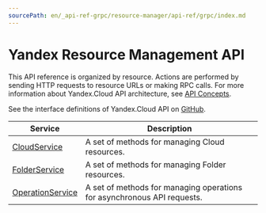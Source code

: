 ```yaml
---
sourcePath: en/_api-ref-grpc/resource-manager/api-ref/grpc/index.md
---
```

# Yandex Resource Management API
This API reference is organized by resource. Actions are performed by sending HTTP requests to resource URLs or making RPC calls. For more information about Yandex.Cloud API architecture, see [API Concepts](/docs/api-design-guide/).

See the interface definitions of Yandex.Cloud API on [GitHub](https://github.com/yandex-cloud/cloudapi).

Service | Description
--- | ---
[CloudService](./cloud_service.md) | A set of methods for managing Cloud resources.
[FolderService](./folder_service.md) | A set of methods for managing Folder resources.
[OperationService](./operation_service.md) | A set of methods for managing operations for asynchronous API requests.
